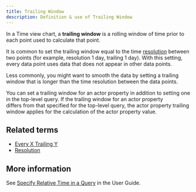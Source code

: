 ```yaml
---
title: Trailing Window 
description: Definition & use of Trailing Window 
---
```

In a Time view chart, a **trailing window** is a rolling window of time prior to each point used to calculate that point.

It is common to set the trailing window equal to the time [resolution](../resolution) between two points (for example, resolution 1 day, trailing 1 day). With this setting, every data point uses data that does not appear in other data points.

Less commonly, you might want to smooth the data by setting a trailing window that is longer than the time resolution between the data points.

You can set a trailing window for an actor property in addition to setting one in the top-level query. If the trailing window for an actor property differs from that specified for the top-level query, the actor property trailing window applies for the calculation of the actor property value.

## Related terms

- [Every X Trailing Y](../every-x-trailing-y)
- [Resolution](../resolution)

## More information

See [Specify Relative Time in a Query](https://scuba.atlassian.net/wiki/spaces/CSSD/pages/1302431088/Specify+time+in+a+query) in the User Guide.